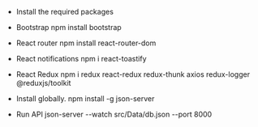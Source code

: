 

* Install the required packages

 * Bootstrap
    npm install bootstrap

* React router
   npm install react-router-dom

* React notifications
  npm i react-toastify

* React Redux
   npm i redux react-redux redux-thunk axios redux-logger @reduxjs/toolkit

* Install globally.
    npm install -g json-server

* Run API
  json-server --watch src/Data/db.json --port 8000
